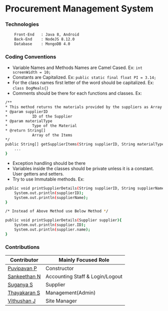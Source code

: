 # Procurement Management System
### Technologies
```sh
    Front-End   : Java 8, Android
    Back-End    : NodeJS 8.12.0
    Database    : MongoDB 4.0
```

### Coding Conventions
* Variable Names and Methods Names are Camel Cased. Ex: ```int screenWidth = 10; ```
* Constants are Capitalized. Ex: ```public static final float PI = 3.14; ```
* For the class names first letter of the word should be capitalized. Ex: ```class DogMeals{} ```
* Comments should be there for each functions and classes.
 Ex:
```sh
/**
* This method returns the materials provided by the suppliers as Array
* @param supplierID
*           ID of the Supplier 
* @param materialType
*           Type of the Material
* @return String[]
            Array of the Items
*/
public String[] getSupplierItems(String supplierID, String materialType){
    ...
}
```
* Exception handling should be there
* Variables inside the classes should be private unless it is a constant. User getters and setters.
* Try to use Immutable methods. 
Ex:
```sh
public void printSupplierDetails(String supplierID, String supplierName){
    System.out.println(supplierID);
    System.out.println(supplierName);
}

/* Instead of Above Method use Below Method */

public void printSupplierDetails(Supplier supplier){
    System.out.println(supplier.ID);
    System.out.println(supplier.name);
}
```

### Contributions
| Contributor | Mainly Focused Role |
| ----------- | -------- |
| [Puvipavan P](https://github.com/Puvipavan) | Constructor  |
| [Sankeethan N ](https://github.com/nsankeeth) | Accounting Staff & Login/Logout  |
| [Suganya S](https://github.com/Sugan-s) | Supplier | 
| [Thayakaran S](https://github.com/Thayakaran) | Management(Admin) | 
| [Vithushan J](https://github.com/JegaVithu) | Site Manager |
